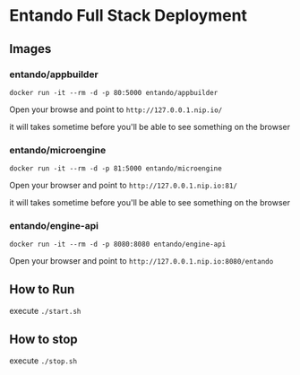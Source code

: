 # Entando Full Stack Deployment

## Images

### entando/appbuilder 

`docker run -it --rm -d -p 80:5000 entando/appbuilder`

Open your browse and point to `http://127.0.0.1.nip.io/`

it will takes sometime before you'll be able to see something on the browser

### entando/microengine

`docker run -it --rm -d -p 81:5000 entando/microengine`

Open your browser and point to `http://127.0.0.1.nip.io:81/`

it will takes sometime before you'll be able to see something on the browser

### entando/engine-api

`docker run -it --rm -d -p 8080:8080 entando/engine-api`

Open your browser and point to `http://127.0.0.1.nip.io:8080/entando`


## How to Run

execute `./start.sh`

## How to stop

execute `./stop.sh`